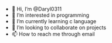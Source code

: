 - 👋 Hi, I’m @Daryl0311
- 👀 I’m interested in programming
- 🌱 I’m currently learning c language
- 💞️ I’m looking to collaborate on projects 
- 📫 How to reach me through email

<!---
Daryl0311/Daryl0311 is a ✨ special ✨ repository because its `README.md` (this file) appears on your GitHub profile.
You can click the Preview link to take a look at your changes.
--->
